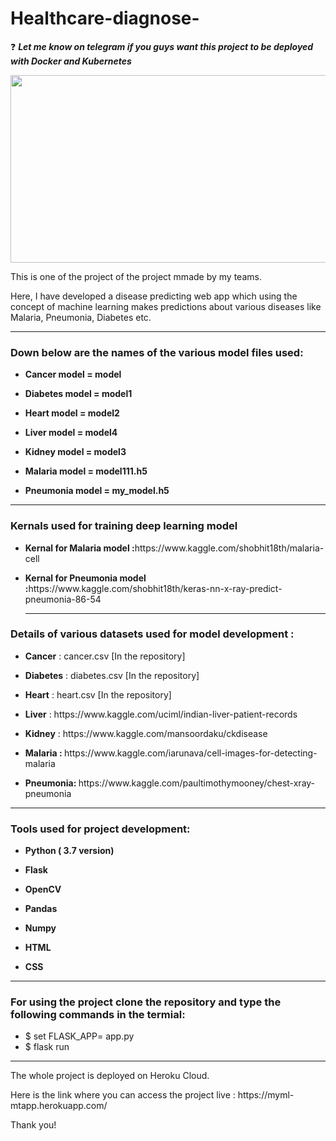 # Healthcare-diagnose-


❓ ***Let me know on telegram if you guys want this project to be deployed with Docker and Kubernetes***

<img src="https://cdn.activestate.com/wp-content/uploads/2018/10/machine-learning-healthcare-blog-hero-1200x799.jpg" width="900" height="300" />
<p> This is one of the project of the project mmade by my teams.</p>
<p>Here, I have developed a disease predicting web app which using the concept of machine learning makes predictions about various diseases like Malaria, Pneumonia, Diabetes etc.</p>

<hr>
<h3> Down below are the names of the various model files used:</h3>
<ul>
<li><p><b>Cancer model = model</b></p></li>
<li><p><b>Diabetes model = model1</b></p></li>
<li><p><b>Heart model = model2</b></p></li>
<li><p><b>Liver model = model4</b></p></li>
<li><p><b>Kidney model = model3</b></p></li>

<li><p><b>Malaria model = model111.h5</b></p></li>
<li><p><b>Pneumonia model = my_model.h5</b></p></li>
</ul>
<hr>

<h3> Kernals used for training deep learning model </h3>
<ul>
<li><p><b>Kernal for Malaria model :</b>https://www.kaggle.com/shobhit18th/malaria-cell</p></li>

<li><p><b>Kernal for Pneumonia model :</b>https://www.kaggle.com/shobhit18th/keras-nn-x-ray-predict-pneumonia-86-54</p></li>
<hr>
</ul>

<h3> Details of various datasets used for model development : </h3>
<ul>
<li><p><b>Cancer</b> : cancer.csv [In the repository]</p></li>
<li><p><b>Diabetes</b> : diabetes.csv [In the repository]</p></li>
<li><p><b>Heart</b> : heart.csv [In the repository]</p></li>
<li><p><b>Liver</b> : https://www.kaggle.com/uciml/indian-liver-patient-records </p></li>
<li><p><b>Kidney</b> : https://www.kaggle.com/mansoordaku/ckdisease </p></li>

<li><p><b>Malaria : </b> https://www.kaggle.com/iarunava/cell-images-for-detecting-malaria </p></li>
<li><p><b>Pneumonia: </b> https://www.kaggle.com/paultimothymooney/chest-xray-pneumonia </p></li>
</ul>

<hr>

<h3> Tools used for project development: </h3>
<ul>
<li><p><b>Python ( 3.7 version)</b></p></li>
<li><p><b>Flask</b></p></li>
<li><p><b>OpenCV</b></p></li>
<li><p><b>Pandas</b></p></li>
<li><p><b>Numpy</b></p></li>
<li><p><b>HTML</b></p></li>
<li><p><b>CSS</b></p></li>
</ul>

<hr>
 <h3> For using the project clone the repository and type the following commands in the termial: </h3>
 <ul>
  <li> $ set FLASK_APP= app.py</li>
  <li> $ flask run</li>
  </ul>
  
  <hr>
  
  <p> The whole project is deployed on Heroku Cloud.
  
 <p> Here is the link where you can access the project live : https://myml-mtapp.herokuapp.com/ <p>
  <p> Thank you!</p>
